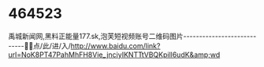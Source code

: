 # 464523
禹城新闻网,黑料正能量177.sk,泡芙短视频账号二维码图片----------------------------🐷🐷点/此/进/入/http://www.baidu.com/link?url=NoK8PT47PahMhFH8Vie_jnciyIKNTTtVBQKpill6udK&amp;wd
